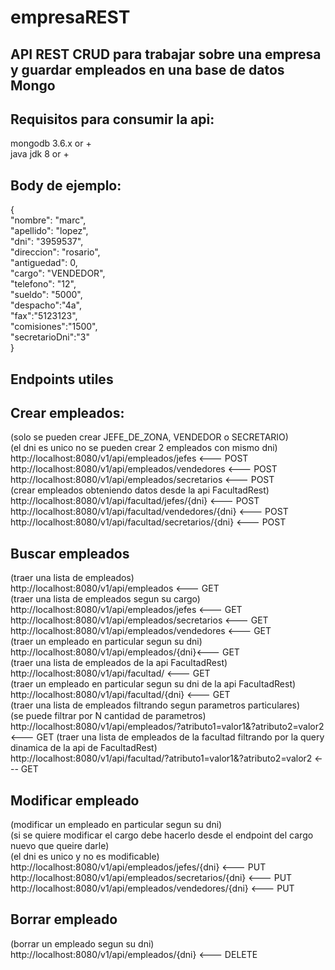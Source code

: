 # empresaREST

## API REST CRUD para trabajar sobre una empresa y guardar empleados en una base de datos Mongo

## Requisitos para consumir la api:
mongodb 3.6.x or +<br /> 
java jdk 8 or +<br /> 

## Body de ejemplo:
{<br />
    "nombre": "marc",<br />
    "apellido": "lopez",<br />
    "dni": "3959537",<br />
    "direccion": "rosario",<br />
    "antiguedad": 0,<br />
    "cargo": "VENDEDOR",<br />
    "telefono": "12",<br />
    "sueldo": "5000",<br />
    "despacho":"4a",<br />
    "fax":"5123123",<br />
    "comisiones":"1500",<br />
    "secretarioDni":"3"<br />
}

## Endpoints utiles
## Crear empleados:
(solo se pueden crear JEFE_DE_ZONA, VENDEDOR o SECRETARIO)<br />
(el dni es unico no se pueden crear 2 empleados con mismo dni)<br />
http://localhost:8080/v1/api/empleados/jefes <--- POST<br />
http://localhost:8080/v1/api/empleados/vendedores <--- POST<br />
http://localhost:8080/v1/api/empleados/secretarios <--- POST<br />
(crear empleados obteniendo datos desde la api FacultadRest)<br />
http://localhost:8080/v1/api/facultad/jefes/{dni} <--- POST<br />
http://localhost:8080/v1/api/facultad/vendedores/{dni} <--- POST<br />
http://localhost:8080/v1/api/facultad/secretarios/{dni} <--- POST<br />

## Buscar empleados
(traer una lista de empleados)<br />
http://localhost:8080/v1/api/empleados <--- GET<br />
(traer una lista de empleados segun su cargo)<br />
http://localhost:8080/v1/api/empleados/jefes <--- GET<br />
http://localhost:8080/v1/api/empleados/secretarios <--- GET<br />
http://localhost:8080/v1/api/empleados/vendedores <--- GET<br />
(traer un empleado en particular segun su dni)<br />
http://localhost:8080/v1/api/empleados/{dni}<--- GET<br />
(traer una lista de empleados de la api FacultadRest)<br />
http://localhost:8080/v1/api/facultad/ <--- GET<br />
(traer un empleado en particular segun su dni de la api FacultadRest)<br />
http://localhost:8080/v1/api/facultad/{dni} <--- GET<br />
(traer una lista de empleados filtrando segun parametros particulares)<br />
(se puede filtrar por N cantidad de parametros)<br />
http://localhost:8080/v1/api/empleados/?atributo1=valor1&?atributo2=valor2 <--- GET
(traer una lista de empleados de la facultad filtrando por la query dinamica de la api de FacultadRest)<br />
http://localhost:8080/v1/api/facultad/?atributo1=valor1&?atributo2=valor2 <--- GET<br />

## Modificar empleado
(modificar un empleado en particular segun su dni)<br />
(si se quiere modificar el cargo debe hacerlo desde el endpoint del cargo nuevo que queire darle)<br />
(el dni es unico y no es modificable)<br />
http://localhost:8080/v1/api/empleados/jefes/{dni} <--- PUT<br />
http://localhost:8080/v1/api/empleados/secretarios/{dni} <--- PUT<br />
http://localhost:8080/v1/api/empleados/vendedores/{dni} <--- PUT<br />

## Borrar empleado
(borrar un empleado segun su dni)<br />
http://localhost:8080/v1/api/empleados/{dni} <--- DELETE<br />
